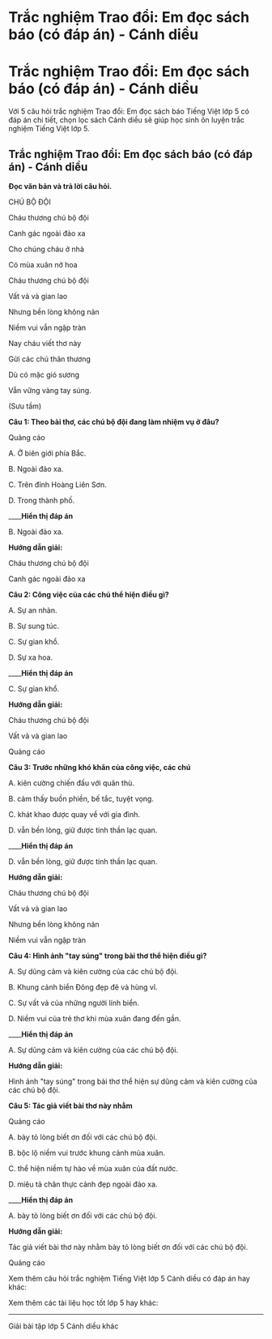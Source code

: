 # Trắc nghiệm Trao đổi: Em đọc sách báo (có đáp án) - Cánh diều

# Trắc nghiệm Trao đổi: Em đọc sách báo (có đáp án) - Cánh diều

Với 5 câu hỏi trắc nghiệm Trao đổi: Em đọc sách báo Tiếng Việt lớp 5 có đáp án chi tiết, chọn lọc sách Cánh diều sẽ giúp học sinh ôn luyện trắc nghiệm Tiếng Việt lớp 5.

## Trắc nghiệm Trao đổi: Em đọc sách báo (có đáp án) - Cánh diều

**Đọc văn bản và trả lời câu hỏi.**

CHÚ BỘ ĐỘI

Cháu thương chú bộ đội

Canh gác ngoài đảo xa

Cho chúng cháu ở nhà

Có mùa xuân nở hoa

Cháu thương chú bộ đội

Vất vả và gian lao

Nhưng bền lòng không nản

Niềm vui vẫn ngập tràn

Nay cháu viết thơ này

Gửi các chú thân thương

Dù có mặc gió sương

Vẫn vững vàng tay súng.

(Sưu tầm)

**Câu 1: Theo bài thơ, các chú bộ đội đang làm nhiệm vụ ở đâu?**

Quảng cáo

A. Ở biên giới phía Bắc. 

B. Ngoài đảo xa.

C. Trên đỉnh Hoàng Liên Sơn. 

D. Trong thành phố. 

____**Hiển thị đáp án**

B. Ngoài đảo xa.

**Hướng dẫn giải:**

Cháu thương chú bộ đội

Canh gác ngoài đảo xa

**Câu 2: Công việc của các chú thể hiện điều gì?**

A. Sự an nhàn.

B. Sự sung túc.

C. Sự gian khổ.

D. Sự xa hoa.

____**Hiển thị đáp án**

C. Sự gian khổ.

**Hướng dẫn giải:**

Cháu thương chú bộ đội

Vất vả và gian lao

Quảng cáo

**Câu 3: Trước những khó khăn của công việc, các chú**

A. kiên cường chiến đấu với quân thù.

B. cảm thấy buồn phiền, bế tắc, tuyệt vọng.

C. khát khao được quay về với gia đình.

D. vẫn bền lòng, giữ được tinh thần lạc quan.

____**Hiển thị đáp án**

D. vẫn bền lòng, giữ được tinh thần lạc quan.

**Hướng dẫn giải:**

Cháu thương chú bộ đội

Vất vả và gian lao

Nhưng bền lòng không nản

Niềm vui vẫn ngập tràn

**Câu 4: Hình ảnh "tay súng" trong bài thơ thể hiện điều gì?**

A. Sự dũng cảm và kiên cường của các chú bộ đội. 

B. Khung cảnh biển Đông đẹp đẽ và hùng vĩ.

C. Sự vất vả của những người lính biển. 

D. Niềm vui của trẻ thơ khi mùa xuân đang đến gần.

____**Hiển thị đáp án**

A. Sự dũng cảm và kiên cường của các chú bộ đội. 

**Hướng dẫn giải:**

Hình ảnh "tay súng" trong bài thơ thể hiện sự dũng cảm và kiên cường của các chú bộ đội.

**Câu 5: Tác giả viết bài thơ này nhằm**

Quảng cáo

A. bày tỏ lòng biết ơn đối với các chú bộ đội. 

B. bộc lộ niềm vui trước khung cảnh mùa xuân. 

C. thể hiện niềm tự hào về mùa xuân của đất nước. 

D. miêu tả chân thực cảnh đẹp ngoài đảo xa.

____**Hiển thị đáp án**

A. bày tỏ lòng biết ơn đối với các chú bộ đội. 

**Hướng dẫn giải:**

Tác giả viết bài thơ này nhằm bày tỏ lòng biết ơn đối với các chú bộ đội.

Quảng cáo

Xem thêm câu hỏi trắc nghiệm Tiếng Việt lớp 5 Cánh diều có đáp án hay khác:

Xem thêm các tài liệu học tốt lớp 5 hay khác:

* * *

Giải bài tập lớp 5 Cánh diều khác
